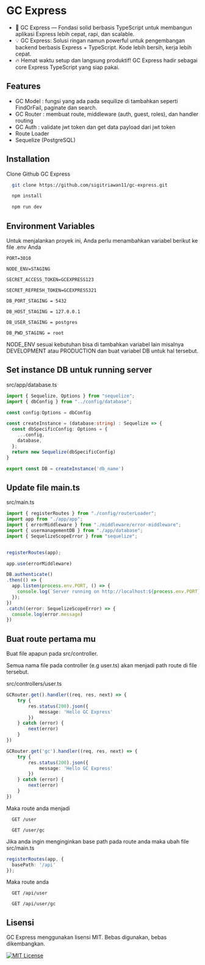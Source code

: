 
# GC Express

- 🚀 GC Express — Fondasi solid berbasis TypeScript untuk membangun aplikasi Express lebih cepat, rapi, dan scalable.
- 💡 GC Express: Solusi ringan namun powerful untuk pengembangan backend berbasis Express + TypeScript. Kode lebih bersih, kerja lebih cepat.
- 🔥 Hemat waktu setup dan langsung produktif! GC Express hadir sebagai core Express TypeScript yang siap pakai.




## Features

- GC Model : fungsi yang ada pada sequilize di tambahkan seperti FindOrFail, paginate dan search.
- GC Router : membuat route, middleware (auth, guest, roles), dan handler routing 
- GC Auth : validate jwt token dan get data payload dari jwt token
- Route Loader 
- Sequelize (PostgreSQL)


## Installation

Clone Github GC Express

```bash
  git clone https://github.com/sigitriawan11/gc-express.git
```
```bash
  npm install
```

```bash
  npm run dev
```

    
## Environment Variables

Untuk menjalankan proyek ini, Anda perlu menambahkan variabel berikut ke file .env Anda


`PORT=3010` 

`NODE_ENV=STAGING` 

`SECRET_ACCESS_TOKEN=GCEXPRESS123`

`SECRET_REFRESH_TOKEN=GCEXPRESS321`

`DB_PORT_STAGING = 5432`

`DB_HOST_STAGING = 127.0.0.1`

`DB_USER_STAGING = postgres`

`DB_PWD_STAGING = root`

NODE_ENV sesuai kebutuhan bisa di tambahkan variabel lain misalnya DEVELOPMENT atau PRODUCTION dan buat variabel DB untuk hal tersebut.
## Set instance DB untuk running server

src/app/database.ts
```typescript
import { Sequelize, Options } from "sequelize";
import { dbConfig } from "../config/database";

const config:Options = dbConfig

const createInstance = (database:string) : Sequelize => {
  const dbSpecificConfig: Options = {
    ...config,
    database,
  };
  return new Sequelize(dbSpecificConfig)
}

export const DB = createInstance('db_name')
```


## Update file main.ts
src/main.ts
```typescript
import { registerRoutes } from "./config/routerLoader";
import app from "./app/app";
import { errorMiddleware } from "./middleware/error-middleware";
import { usermanagementDB } from "./app/database";
import { SequelizeScopeError } from "sequelize";


registerRoutes(app);

app.use(errorMiddleware)

DB.authenticate()
.then(() => {
  app.listen(process.env.PORT, () => {
    console.log(`Server running on http://localhost:${process.env.PORT}`);
  });  
})
.catch((error: SequelizeScopeError) => {
  console.log(error.message)
})
```

## Buat route pertama mu

Buat file apapun pada src/controller.

Semua nama file pada controller (e.g user.ts) akan menjadi path route di file tersebut.

src/controllers/user.ts
```typescript
GCRouter.get().handler((req, res, next) => {
    try {
        res.status(200).json({
            message: 'Hello GC Express'
        })
    } catch (error) {
        next(error)
    }
})
```
```typescript
GCRouter.get('gc').handler((req, res, next) => {
    try {
        res.status(200).json({
            message: 'Hello GC Express'
        })
    } catch (error) {
        next(error)
    }
})
```
Maka route anda menjadi






```http
  GET /user
```
```http
  GET /user/gc
```

Jika anda ingin menginginkan base path pada route anda maka ubah file src/main.ts

```typescript
registerRoutes(app, {
  basePath: '/api'
});
```
Maka route anda 
```http
  GET /api/user
```
```http
  GET /api/user/gc
```




## Lisensi

GC Express menggunakan lisensi MIT.
Bebas digunakan, bebas dikembangkan.

[![MIT License](https://img.shields.io/badge/License-MIT-green.svg)](https://choosealicense.com/licenses/mit/)

